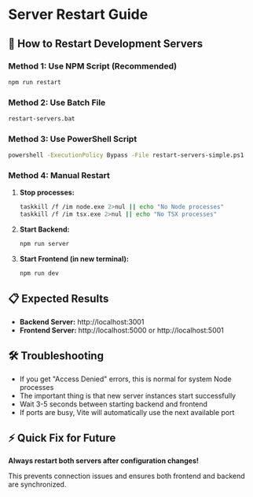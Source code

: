 # Server Restart Guide

## 🚀 How to Restart Development Servers

### Method 1: Use NPM Script (Recommended)
```bash
npm run restart
```

### Method 2: Use Batch File
```bash
restart-servers.bat
```

### Method 3: Use PowerShell Script
```bash
powershell -ExecutionPolicy Bypass -File restart-servers-simple.ps1
```

### Method 4: Manual Restart
1. **Stop processes:**
   ```bash
   taskkill /f /im node.exe 2>nul || echo "No Node processes"
   taskkill /f /im tsx.exe 2>nul || echo "No TSX processes"
   ```

2. **Start Backend:**
   ```bash
   npm run server
   ```

3. **Start Frontend (in new terminal):**
   ```bash
   npm run dev
   ```

## 📋 Expected Results
- **Backend Server:** http://localhost:3001
- **Frontend Server:** http://localhost:5000 or http://localhost:5001

## 🛠️ Troubleshooting
- If you get "Access Denied" errors, this is normal for system Node processes
- The important thing is that new server instances start successfully
- Wait 3-5 seconds between starting backend and frontend
- If ports are busy, Vite will automatically use the next available port

## ⚡ Quick Fix for Future
**Always restart both servers after configuration changes!**

This prevents connection issues and ensures both frontend and backend are synchronized.